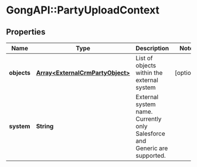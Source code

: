 # GongAPI::PartyUploadContext

## Properties
Name | Type | Description | Notes
------------ | ------------- | ------------- | -------------
**objects** | [**Array&lt;ExternalCrmPartyObject&gt;**](ExternalCrmPartyObject.md) | List of objects within the external system | [optional] 
**system** | **String** | External system name. Currently only Salesforce and Generic are supported. | 


